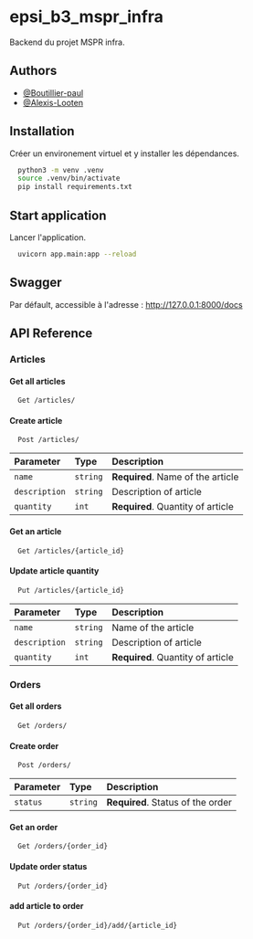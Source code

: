
# epsi_b3_mspr_infra

Backend du projet MSPR infra.


## Authors

- [@Boutillier-paul](https://github.com/Boutillier-paul)
- [@Alexis-Looten](https://github.com/Alexis-Looten)


## Installation

Créer un environement virtuel et y installer les dépendances.

```bash
  python3 -m venv .venv
  source .venv/bin/activate
  pip install requirements.txt
```

## Start application

Lancer l'application.

```bash
  uvicorn app.main:app --reload
```

## Swagger

Par défault, accessible à l'adresse : http://127.0.0.1:8000/docs
    
## API Reference

### Articles

#### Get all articles

```http
  Get /articles/
```

#### Create article

```http
  Post /articles/
```

| Parameter | Type     | Description                       |
| :-------- | :------- | :-------------------------------- |
| `name`      | `string` | **Required**. Name of the article |
| `description`      | `string` | Description of article |
| `quantity`      | `int` | **Required**. Quantity of article |

#### Get an article

```http
  Get /articles/{article_id}
```

#### Update article quantity

```http
  Put /articles/{article_id}
```

| Parameter | Type     | Description                       |
| :-------- | :------- | :-------------------------------- |
| `name`      | `string` | Name of the article |
| `description`      | `string` | Description of article |
| `quantity`      | `int` | **Required**. Quantity of article |


### Orders

#### Get all orders

```http
  Get /orders/
```

#### Create order

```http
  Post /orders/
```

| Parameter | Type     | Description                       |
| :-------- | :------- | :-------------------------------- |
| `status`      | `string` | **Required**. Status of the order |

#### Get an order

```http
  Get /orders/{order_id}
```

#### Update order status

```http
  Put /orders/{order_id}
```

#### add article to order

```http
  Put /orders/{order_id}/add/{article_id}
```